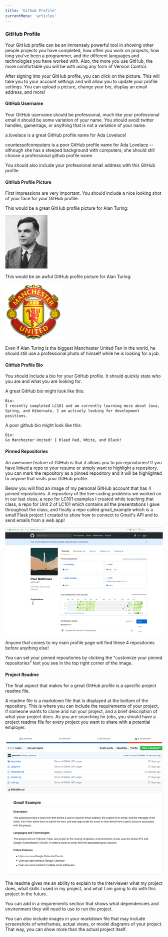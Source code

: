 ```yaml
---
title: 'Github Profile'
currentMenu: 'articles'
---
```


### GitHub Profile
Your GitHub profile can be an immensely powerful tool in showing other people projects you have completed, how often you work on projects, how long you've been a programmer, and the different languages and technologies you have worked with. Also, the more you use GitHub, the more comfortable you will be with using any form of Version Control.

After signing into your GitHub profile, you can click on the picture. This will take you to your account settings and will allow you to update your profile settings. You can upload a picture, change your bio, display an email address, and more!

#### GitHub Username
Your GitHub username should be professional, much like your professional email it should be some variation of your name. You should avoid twitter handles, gamertags, or anything that is not a variation of your name.

a.lovelace is a great GitHub profile name for Ada Lovelace!

countessofcomputers is a poor GitHub profile name for Ada Lovelace -- although she has a steeped background with computers, she should still choose a professional github profile name.

You should also include your professional email address with this GitHub profile.

#### GitHub Profile Picture
First impressions are very important. You should include a nice looking shot of your face for your GitHub profile.

This would be a great GitHub profile picture for Alan Turing:

<img src="../../images/alan_turing_profile_picture.jpg" />

This would be an awful GitHub profile picture for Alan Turing:

<img src="../../images/manchester_united.png" />

Even if Alan Turing is the biggest Manchester United Fan in the world, he should still use a professional photo of himself while he is looking for a job.

#### GitHub Profile Bio
You should include a bio for your GitHub profile. It should quickly state who you are and what you are looking for.

A great GitHub bio might look like this:

```nomarkdown
Bio:
I recently completed LC101 and am currently learning more about Java, Spring, and Hibernate. I am actively looking for development positions.
```

A poor github bio might look like this:

```nomarkdown
Bio:
Go Manchester United! I bleed Red, White, and Black!
```


#### Pinned Repositories
An awesome feature of GitHub is that it allows you to pin repositories! If you have linked a repo to your resume or simply want to highlight a repository, you can mark the repository as a pinned repository and it will be highlighted to anyone that visits your GitHub profile.

Below you will find an image of my personal GitHub account that has 4 pinned repositories. A repository of the live-coding problems we worked on in our last class, a repo for LC101 examples I created while teaching that class, a repo for Unit 2 of LC101 which contains all the presentations I gave throughout the class, and finally a repo called gmail_example which is a small Flask project I created to show how to connect to Gmail's API and to send emails from a web app!

<img src="../../images/github_pinned_repo.png" />

Anyone that comes to my main profile page will find these 4 repositories before anything else!

<aside class="aside-hint">
You can set your pinned repositories by clicking the "customize your pinned repositories" text you see in the top right corner of the image.
</aside>

#### Project Readme
The final aspect that makes for a great GitHub profile is a specific project readme file.

A readme file is a markdown file that is displayed at the bottom of the repository. This is where you can include the requirements of your project, if someone wants to clone and run your project, and a brief description of what your project does. As you are searching for jobs, you should have a project readme file for every project you want to share with a potential employer.

<img src="../../images/github_readme_example.png" />

The readme gives me an ability to explain to the interviewer what my project does, what skills I used in my project, and what I am going to do with this project in the future.

You can add in a requirements section that shows what dependencies and environment they will need to use to run the project.

You can also include images in your markdown file that may include screenshots of wireframes, actual views, or model diagrams of your project. That way, you can show more than the actual project itself.
